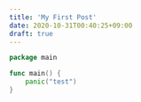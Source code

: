 ```yaml
---
title: 'My First Post'
date: 2020-10-31T00:40:25+09:00
draft: true
---
```


```go
package main

func main() {
    panic("test")
}
```
